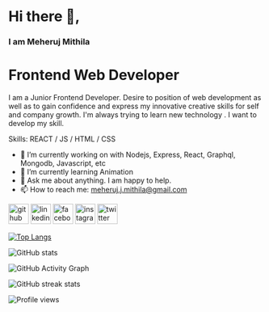 # Hi there 👋, 
### I am Meheruj Mithila
# Frontend Web Developer
I am a Junior Frontend Developer. Desire to position of web development as well as to gain confidence and express my innovative creative skills for self and company growth. I'm always trying to learn new technology . I want to develop my skill.

Skills:  REACT / JS / HTML / CSS

- 🔭 I’m currently working on  with Nodejs, Express, React, Graphql, Mongodb, Javascript, etc 
- 🌱 I’m currently learning Animation 
- 💬 Ask me about anything. I am happy to help. 
- 📫 How to reach me:  meheruj.j.mithila@gmail.com 

[<img src='https://cdn.jsdelivr.net/npm/simple-icons@3.0.1/icons/github.svg' alt='github' height='40' color='white'>](https://github.com/meherujjahan)  [<img src='https://cdn.jsdelivr.net/npm/simple-icons@3.0.1/icons/linkedin.svg' alt='linkedin' height='40'>](https://www.linkedin.com/in/https://www.linkedin.com/in/meheruj-jahan-mithila//)  [<img src='https://cdn.jsdelivr.net/npm/simple-icons@3.0.1/icons/facebook.svg' alt='facebook' height='40'>](https://www.facebook.com/https://web.facebook.com/mi.thila.31924)  [<img src='https://cdn.jsdelivr.net/npm/simple-icons@3.0.1/icons/instagram.svg' alt='instagram' height='40'>](https://www.instagram.com/https://www.instagram.com/meheruj_mithila//)  [<img src='https://cdn.jsdelivr.net/npm/simple-icons@3.0.1/icons/twitter.svg' alt='twitter' height='40'>](https://twitter.com/https://twitter.com/MeherujJahan)  

[![Top Langs](https://github-readme-stats.vercel.app/api/top-langs/?username=meherujjahan)](https://github.com/anuraghazra/github-readme-stats)

![GitHub stats](https://github-readme-stats.vercel.app/api?username=meherujjahan&show_icons=true)  

![GitHub Activity Graph](https://activity-graph.herokuapp.com/graph?username=meherujjahan)  

![GitHub streak stats](https://github-readme-streak-stats.herokuapp.com/?user=meherujjahan)  

![Profile views](https://gpvc.arturio.dev/meherujjahan)  
